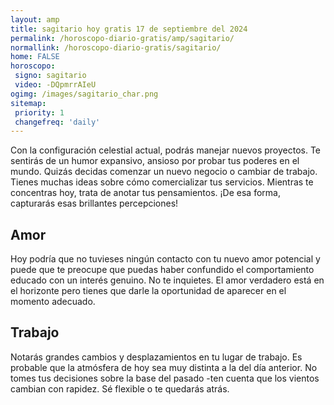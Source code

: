 ```yaml
---
layout: amp
title: sagitario hoy gratis 17 de septiembre del 2024 
permalink: /horoscopo-diario-gratis/amp/sagitario/
normallink: /horoscopo-diario-gratis/sagitario/
home: FALSE
horoscopo:
 signo: sagitario
 video: -DQpmrrAIeU
ogimg: /images/sagitario_char.png
sitemap:
 priority: 1
 changefreq: 'daily'
---
```



Con la configuración celestial actual, podrás manejar nuevos proyectos. Te sentirás de un humor expansivo, ansioso por probar tus poderes en el mundo. Quizás decidas comenzar un nuevo negocio o cambiar de trabajo. Tienes muchas ideas sobre cómo comercializar tus servicios. Mientras te concentras hoy, trata de anotar tus pensamientos. ¡De esa forma, capturarás esas brillantes percepciones!

## Amor

Hoy podría que no tuvieses ningún contacto con tu nuevo amor potencial y puede que te preocupe que puedas haber confundido el comportamiento educado con un interés genuino. No te inquietes. El amor verdadero está en el horizonte pero tienes que darle la oportunidad de aparecer en el momento adecuado.

## Trabajo

Notarás grandes cambios y desplazamientos en tu lugar de trabajo. Es probable que la atmósfera de hoy sea muy distinta a la del día anterior. No tomes tus decisiones sobre la base del pasado -ten cuenta que los vientos cambian con rapidez. Sé flexible o te quedarás atrás.